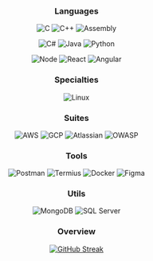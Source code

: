<div align="center">

 

 ### Languages 
 
 ![C](https://img.shields.io/badge/%E2%80%8E-C-8957e5?style=for-the-badge&logo=C&logoColor=D6E7FF)
 ![C++](https://img.shields.io/badge/%E2%80%8E-C++-8957e5?style=for-the-badge&logo=cplusplus&logoColor=D6E7FF)
 ![Assembly](https://img.shields.io/badge/%E2%80%8E-Assembly-8957e5?style=for-the-badge&logo=assemblyscript&logoColor=D6E7FF)
 
 ![C#](https://img.shields.io/badge/%E2%80%8E-C%23-8957e5?style=for-the-badge&logo=csharp&logoColor=D6E7FF)
 ![Java](https://img.shields.io/badge/%E2%80%8E-Java-8957e5?style=for-the-badge&logo=Oracle&logoColor=D6E7FF)
 ![Python](https://img.shields.io/badge/%E2%80%8E-Python-8957e5?style=for-the-badge&logo=Python&logoColor=D6E7FF)
 
 ![Node](https://img.shields.io/badge/%E2%80%8E-Node-8957e5?style=for-the-badge&logo=nodedotjs&logoColor=D6E7FF)
 ![React](https://img.shields.io/badge/%E2%80%8E-React-8957e5?style=for-the-badge&logo=react&logoColor=D6E7FF)
 ![Angular](https://img.shields.io/badge/%E2%80%8E-Angular-8957e5?style=for-the-badge&logo=angular&logoColor=D6E7FF)

 ### Specialties
 ![Linux](https://img.shields.io/badge/%E2%80%8E-Kernel-ad1f5d?style=for-the-badge&logo=linux&logoColor=D6E7FF)
 
 ### Suites
 ![AWS](https://img.shields.io/badge/%E2%80%8E-AWS-1755ad?style=for-the-badge&logo=amazonaws&logoColor=D6E7FF)
 ![GCP](https://img.shields.io/badge/%E2%80%8E-GCP-1755ad?style=for-the-badge&logo=googlecloud&logoColor=D6E7FF)
 ![Atlassian](https://img.shields.io/badge/%E2%80%8E-Atlassian-1755ad?style=for-the-badge&logo=atlassian&logoColor=D6E7FF)
 ![OWASP](https://img.shields.io/badge/%E2%80%8E-OWASP-1755ad?style=for-the-badge&logo=OWASP&logoColor=D6E7FF)

 ### Tools
 ![Postman](https://img.shields.io/badge/%E2%80%8E-postman-25abba?style=for-the-badge&logo=postman&logoColor=D6E7FF)
 ![Termius](https://img.shields.io/badge/%E2%80%8E-Termius-25abba?style=for-the-badge&logo=gnometerminal&logoColor=D6E7FF)
 ![Docker](https://img.shields.io/badge/%E2%80%8E-Docker-25abba?style=for-the-badge&logo=docker&logoColor=D6E7FF)
 ![Figma](https://img.shields.io/badge/%E2%80%8E-Figma-25abba?style=for-the-badge&logo=figma&logoColor=D6E7FF)
 
 ### Utils
 ![MongoDB](https://img.shields.io/badge/%E2%80%8E-Mongo-32a85a?style=for-the-badge&logo=MongoDB&logoColor=D6E7FF)
 ![SQL Server](https://img.shields.io/badge/%E2%80%8E-SQL%20Server-32a85a?style=for-the-badge&logo=microsoftsqlserver&logoColor=D6E7FF)


 ### Overview
 [![GitHub Streak](https://github-readme-streak-stats.herokuapp.com?user=agahEbrahimi&theme=tokyonight&hide_border=true)](https://git.io/streak-stats)

</div>
